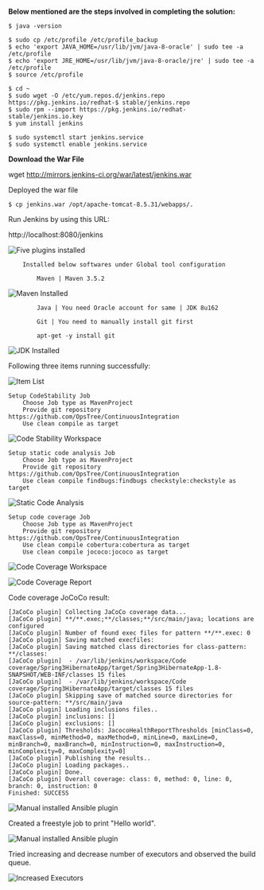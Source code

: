 **Below mentioned are the steps involved in completing the solution:**

    $ java -version
    
    $ sudo cp /etc/profile /etc/profile_backup
    $ echo 'export JAVA_HOME=/usr/lib/jvm/java-8-oracle' | sudo tee -a /etc/profile
    $ echo 'export JRE_HOME=/usr/lib/jvm/java-8-oracle/jre' | sudo tee -a /etc/profile
    $ source /etc/profile
    
    $ cd ~ 
    $ sudo wget -O /etc/yum.repos.d/jenkins.repo https://pkg.jenkins.io/redhat-$ stable/jenkins.repo
    $ sudo rpm --import https://pkg.jenkins.io/redhat-stable/jenkins.io.key
    $ yum install jenkins
    
    $ sudo systemctl start jenkins.service
    $ sudo systemctl enable jenkins.service

**Download the War File**

wget http://mirrors.jenkins-ci.org/war/latest/jenkins.war

Deployed the war file

```$ cp jenkins.war /opt/apache-tomcat-8.5.31/webapps/.```

Run Jenkins by using this URL:

http://localhost:8080/jenkins

![Five plugins installed](https://github.com/its4cs/images/blob/master/1-JenkinsPlugins.png)

        Installed below softwares under Global tool configuration
    
            Maven | Maven 3.5.2

![Maven Installed](https://github.com/its4cs/images/blob/master/2-GTConf-mvn.png)

            Java | You need Oracle account for same | JDK 8u162
    
            Git | You need to manually install git first
    
            apt-get -y install git

![JDK Installed](https://github.com/its4cs/images/blob/master/2-GTConf-jdk.png)

Following three items running successfully:

![Item List]( https://github.com/its4cs/images/blob/master/3-ItemList.png)

    Setup CodeStability Job
        Choose Job type as MavenProject
        Provide git repository https://github.com/OpsTree/ContinuousIntegration
        Use clean compile as target

![Code Stability Workspace](https://github.com/its4cs/images/blob/master/3-1-ItemList.png)


    Setup static code analysis Job
        Choose Job type as MavenProject
        Provide git repository https://github.com/OpsTree/ContinuousIntegration
        Use clean compile findbugs:findbugs checkstyle:checkstyle as target

![Static Code Analysis](https://github.com/its4cs/images/blob/master/3-2-ItemList.png)


    Setup code coverage Job
        Choose Job type as MavenProject
        Provide git repository https://github.com/OpsTree/ContinuousIntegration
        Use clean compile cobertura:cobertura as target
        Use clean compile jococo:jococo as target 
![Code Coverage Workspace](https://github.com/its4cs/images/blob/master/3-3-ItemList.png)

![Code Coverage Report](https://github.com/its4cs/images/blob/master/3-3-ItemList.png)

Code coverage JoCoCo result:

```
[JaCoCo plugin] Collecting JaCoCo coverage data...
[JaCoCo plugin] **/**.exec;**/classes;**/src/main/java; locations are configured
[JaCoCo plugin] Number of found exec files for pattern **/**.exec: 0
[JaCoCo plugin] Saving matched execfiles:  
[JaCoCo plugin] Saving matched class directories for class-pattern: **/classes: 
[JaCoCo plugin]  - /var/lib/jenkins/workspace/Code coverage/Spring3HibernateApp/target/Spring3HibernateApp-1.8-SNAPSHOT/WEB-INF/classes 15 files
[JaCoCo plugin]  - /var/lib/jenkins/workspace/Code coverage/Spring3HibernateApp/target/classes 15 files
[JaCoCo plugin] Skipping save of matched source directories for source-pattern: **/src/main/java
[JaCoCo plugin] Loading inclusions files..
[JaCoCo plugin] inclusions: []
[JaCoCo plugin] exclusions: []
[JaCoCo plugin] Thresholds: JacocoHealthReportThresholds [minClass=0, maxClass=0, minMethod=0, maxMethod=0, minLine=0, maxLine=0, minBranch=0, maxBranch=0, minInstruction=0, maxInstruction=0, minComplexity=0, maxComplexity=0]
[JaCoCo plugin] Publishing the results..
[JaCoCo plugin] Loading packages..
[JaCoCo plugin] Done.
[JaCoCo plugin] Overall coverage: class: 0, method: 0, line: 0, branch: 0, instruction: 0
Finished: SUCCESS
```

![Manual installed Ansible plugin](https://github.com/its4cs/images/blob/master/JenkinsDay1Assignment1-ManualPlugin.png)

Created a freestyle job to print "Hello world".

![Manual installed Ansible plugin](https://github.com/its4cs/images/blob/master/JenkinsDay1Assignment1-HelloWorld.png)

Tried increasing and decrease number of executors and observed the build queue.

![Increased Executors](https://github.com/its4cs/images/blob/master/JenkinsDay1Assignment1-Executor.png)